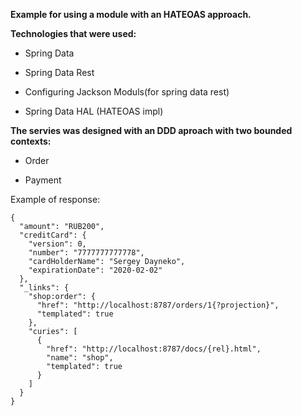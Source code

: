 **Example for using a module with an HATEOAS  approach.**

**Technologies that were used:**

* Spring Data

* Spring Data Rest

* Configuring Jackson Moduls(for spring data rest)

* Spring Data HAL (HATEOAS impl)

**The servies was designed with an DDD aproach with two bounded contexts:**

* Order

* Payment


Example of response:
```
{
  "amount": "RUB200",
  "creditCard": {
    "version": 0,
    "number": "7777777777778",
    "cardHolderName": "Sergey Dayneko",
    "expirationDate": "2020-02-02"
  },
  "_links": {
    "shop:order": {
      "href": "http://localhost:8787/orders/1{?projection}",
      "templated": true
    },
    "curies": [
      {
        "href": "http://localhost:8787/docs/{rel}.html",
        "name": "shop",
        "templated": true
      }
    ]
  }
}